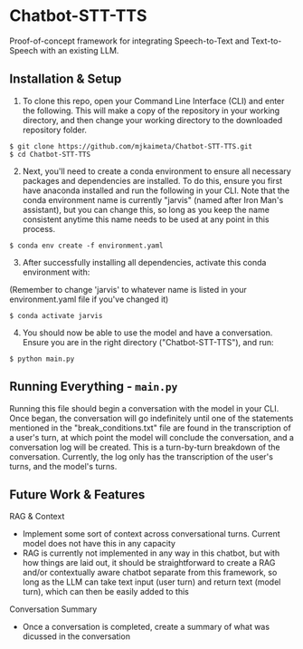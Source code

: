 # Chatbot-STT-TTS
Proof-of-concept framework for integrating Speech-to-Text and Text-to-Speech with an existing LLM.

## Installation & Setup

1. To clone this repo, open your Command Line Interface (CLI) and enter the following. This will make a copy of the repository in your working directory, and then change your working directory to the downloaded repository folder.

```
$ git clone https://github.com/mjkaimeta/Chatbot-STT-TTS.git
$ cd Chatbot-STT-TTS
```

2. Next, you'll need to create a conda environment to ensure all necessary packages and dependencies are installed. To do this, ensure you first have anaconda installed and run the following in your CLI. Note that the conda environment name is currently "jarvis" (named after Iron Man's assistant), but you can change this, so long as you keep the name consistent anytime this name needs to be used at any point in this process.

```
$ conda env create -f environment.yaml
```

3. After successfully installing all dependencies, activate this conda environment with:

(Remember to change 'jarvis' to whatever name is listed in your environment.yaml file if you've changed it)

```
$ conda activate jarvis
```

4. You should now be able to use the model and have a conversation. Ensure you are in the right directory ("Chatbot-STT-TTS"), and run:

```
$ python main.py
```

## Running Everything - `main.py`

Running this file should begin a conversation with the model in your CLI. Once began, the conversation will go indefinitely until one of the statements mentioned in the "break_conditions.txt" file are found in the transcription of a user's turn, at which point the model will conclude the conversation, and a conversation log will be created. This is a turn-by-turn breakdown of the conversation. Currently, the log only has the transcription of the user's turns, and the model's turns.

## Future Work & Features

RAG & Context
- Implement some sort of context across conversational turns. Current model does not have this in any capacity
- RAG is currently not implemented in any way in this chatbot, but with how things are laid out, it should be straightforward to create a RAG and/or contextually aware chatbot separate from this framework, so long as the LLM can take text input (user turn) and return text (model turn), which can then be easily added to this

Conversation Summary
- Once a conversation is completed, create a summary of what was dicussed in the conversation